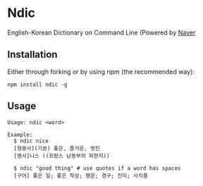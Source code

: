 Ndic
====

English-Korean Dictionary on Command Line
(Powered by [Naver](http://endic.naver.com/)


## Installation

Either through forking or by using npm (the recommended way):

    npm install ndic -g


## Usage

    Usage: ndic <word>
    
    Example:
      $ ndic nice
      [형용사](기분) 좋은, 즐거운, 멋진
      [명사]니스 ((프랑스 남동부의 피한지))
      
      $ ndic "good thing" # use quotes if a word has spaces
      [구어] 좋은 일; 좋은 착상; 행운; 경구; 진미; 사치품
     

